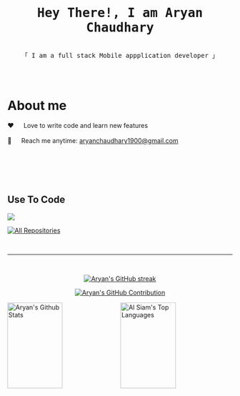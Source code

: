 
<h1 align="center">
        <samp> Hey There!, I am
                <b><a>Aryan Chaudhary</a></b>
        </samp>
</h1>


<p align="center"> 
  <samp>
    <br>
    「 I am a full stack Mobile appplication developer 」
    <br>
    <br>
  </samp>
</p>

<br />

<!-- About Section -->
 # About me
 
<p>
  
 ❤️ &emsp; Love to write code and learn new features<br/><br/>
 📧 &emsp; Reach me anytime: aryanchaudhary1900@gmail.com<br/><br/>

</p>

<br/>
<br/>
<br/>

## Use To Code
<a href="#">
    <img src="https://skillicons.dev/icons?i=androidstudio,flutter,firebase,kotlin,vscode,dart,cpp,java,py,html,css,js,git,github,linux,figmar&theme=dark" />
  </a>

<br/>


<p align="left">
  <a href="https://github.com/AryanC19?tab=repositories" target="_blank"><img alt="All Repositories" title="All Repositories" src="https://img.shields.io/badge/-All%20Repos-2962FF?style=for-the-badge&logo=koding&logoColor=white"/></a>
</p>

<br/>
<hr/>
<br/>

<p align="center">
  <a href="https://github.com/AryanC19">
    <img src="https://github-readme-streak-stats.herokuapp.com/?user=AryanC19&theme=radical&border=7F3FBF&background=0D1117" alt="Aryan's GitHub streak"/>
  </a>
</p>

<p align="center">
  <a href="https://github.com/AryanC19">
    <img src="https://github-profile-summary-cards.vercel.app/api/cards/profile-details?username=AryanC19&theme=radical" alt="Aryan's GitHub Contribution"/>
  </a>
</p>

<a> 
    <a href="https://github.com/AryanC19"><img alt="Aryan's Github Stats" src="https://denvercoder1-github-readme-stats.vercel.app/api?username=AryanC19&show_icons=true&count_private=true&theme=react&border_color=7F3FBF&bg_color=0D1117&title_color=F85D7F&icon_color=F8D866" height="192px" width="49.5%"/></a>
  <a href="https://github.com/AryanC19"><img alt="Al Siam's Top Languages" src="https://denvercoder1-github-readme-stats.vercel.app/api/top-langs/?username=AryanC19&langs_count=8&layout=compact&theme=react&border_color=7F3FBF&bg_color=0D1117&title_color=F85D7F&icon_color=F8D866" height="192px" width="49.5%"/></a>
  <br/>
</a>

